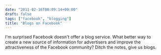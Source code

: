 ```yaml
---
date: "2011-02-16T08:09:14+00:00"
draft: false
tags: ["facebook", "blogging"]
title: "Blogs on Facebook"
---
```



I'm surprised Facebook doesn't offer a blog service. What better way to create a new source of information for advertisers and improve the attractiveness of the Facebook community? Ditch the notes, give us blogs.
